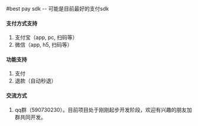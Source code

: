 #best pay sdk -- 可能是目前最好的支付sdk
#### 支付方式支持
1. 支付宝（app, pc, 扫码等）
2. 微信（app, h5, 扫码等）

#### 功能支持
1. 支付
2. 退款（自动秒退）

#### 交流方式
1. qq群（590730230）。目前项目处于刚刚起步开发阶段，欢迎有兴趣的朋友加群共同开发。

